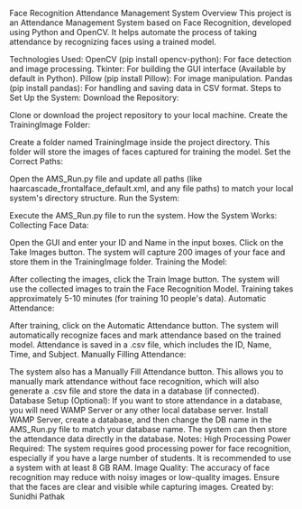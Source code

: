 Face Recognition Attendance Management System
Overview
This project is an Attendance Management System based on Face Recognition, developed using Python and OpenCV. It helps automate the process of taking attendance by recognizing faces using a trained model.

Technologies Used:
OpenCV (pip install opencv-python): For face detection and image processing.
Tkinter: For building the GUI interface (Available by default in Python).
Pillow (pip install Pillow): For image manipulation.
Pandas (pip install pandas): For handling and saving data in CSV format.
Steps to Set Up the System:
Download the Repository:

Clone or download the project repository to your local machine.
Create the TrainingImage Folder:

Create a folder named TrainingImage inside the project directory. This folder will store the images of faces captured for training the model.
Set the Correct Paths:

Open the AMS_Run.py file and update all paths (like haarcascade_frontalface_default.xml, and any file paths) to match your local system's directory structure.
Run the System:

Execute the AMS_Run.py file to run the system.
How the System Works:
Collecting Face Data:

Open the GUI and enter your ID and Name in the input boxes.
Click on the Take Images button. The system will capture 200 images of your face and store them in the TrainingImage folder.
Training the Model:

After collecting the images, click the Train Image button. The system will use the collected images to train the Face Recognition Model.
Training takes approximately 5-10 minutes (for training 10 people's data).
Automatic Attendance:

After training, click on the Automatic Attendance button. The system will automatically recognize faces and mark attendance based on the trained model.
Attendance is saved in a .csv file, which includes the ID, Name, Time, and Subject.
Manually Filling Attendance:

The system also has a Manually Fill Attendance button. This allows you to manually mark attendance without face recognition, which will also generate a .csv file and store the data in a database (if connected).
Database Setup (Optional):
If you want to store attendance in a database, you will need WAMP Server or any other local database server.
Install WAMP Server, create a database, and then change the DB name in the AMS_Run.py file to match your database name.
The system can then store the attendance data directly in the database.
Notes:
High Processing Power Required: The system requires good processing power for face recognition, especially if you have a large number of students. It is recommended to use a system with at least 8 GB RAM.
Image Quality: The accuracy of face recognition may reduce with noisy images or low-quality images. Ensure that the faces are clear and visible while capturing images.
Created by:
Sunidhi Pathak

